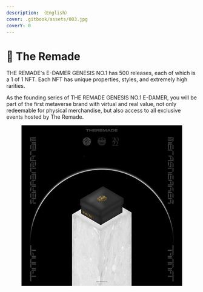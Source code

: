 ```yaml
---
description: （English）
cover: .gitbook/assets/003.jpg
coverY: 0
---
```


# 👟 The Remade

THE REMADE's E-DAMER GENESIS NO.1 has 500 releases, each of which is a 1 of 1 NFT. Each NFT has unique properties, styles, and extremely high rarities.

As the founding series of THE REMADE GENESIS NO.1 E-DAMER, you will be part of the first metaverse brand with virtual and real value, not only redeemable for physical merchandise, but also access to all exclusive events hosted by The Remade.

<figure><img src=".gitbook/assets/08 (2).jpg" alt=""><figcaption></figcaption></figure>

